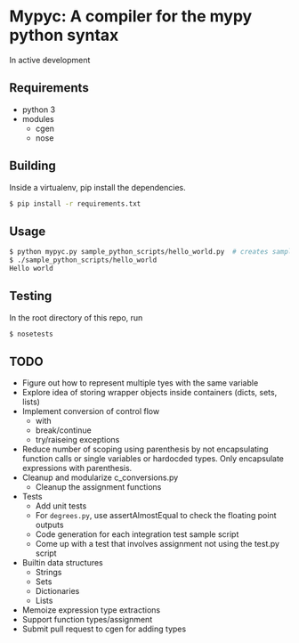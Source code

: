 # Mypyc: A compiler for the mypy python syntax
In active development


## Requirements
- python 3
- modules
  - cgen
  - nose


## Building
Inside a virtualenv, pip install the dependencies.
```sh
$ pip install -r requirements.txt
```


## Usage
```sh
$ python mypyc.py sample_python_scripts/hello_world.py  # creates sample_python_scripts/hello_world.c and sample_python_scripts/hello_world executable
$ ./sample_python_scripts/hello_world
Hello world
```

## Testing
In the root directory of this repo, run
```sh
$ nosetests
```


## TODO
- Figure out how to represent multiple tyes with the same variable
- Explore idea of storing wrapper objects inside containers (dicts, sets, lists)
- Implement conversion of control flow
  - with
  - break/continue
  - try/raiseing exceptions
- Reduce number of scoping using parenthesis by not encapsulating function calls or single variables or hardocded types. Only encapsulate expressions with parenthesis.
- Cleanup and modularize c_conversions.py
  - Cleanup the assignment functions
- Tests
  - Add unit tests
  - For `degrees.py`, use assertAlmostEqual to check the floating point outputs
  - Code generation for each integration test sample script
  - Come up with a test that involves assignment not using the test.py script
- Builtin data structures
  - Strings
  - Sets
  - Dictionaries
  - Lists
- Memoize expression type extractions
- Support function types/assignment
- Submit pull request to cgen for adding types

